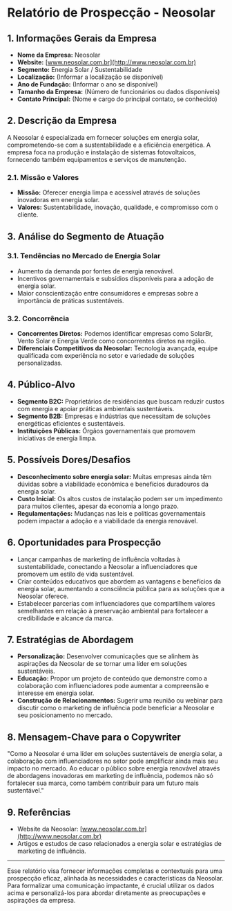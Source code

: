 # Relatório de Prospecção - Neosolar

## 1. Informações Gerais da Empresa
- **Nome da Empresa:** Neosolar
- **Website:** [www.neosolar.com.br](http://www.neosolar.com.br)
- **Segmento:** Energia Solar / Sustentabilidade
- **Localização:** (Informar a localização se disponível)
- **Ano de Fundação:** (Informar o ano se disponível)
- **Tamanho da Empresa:** (Número de funcionários ou dados disponíveis)
- **Contato Principal:** (Nome e cargo do principal contato, se conhecido)

## 2. Descrição da Empresa
A Neosolar é especializada em fornecer soluções em energia solar, comprometendo-se com a sustentabilidade e a eficiência energética. A empresa foca na produção e instalação de sistemas fotovoltaicos, fornecendo também equipamentos e serviços de manutenção.

### 2.1. Missão e Valores
- **Missão:** Oferecer energia limpa e acessível através de soluções inovadoras em energia solar.
- **Valores:** Sustentabilidade, inovação, qualidade, e compromisso com o cliente.

## 3. Análise do Segmento de Atuação
### 3.1. Tendências no Mercado de Energia Solar
- Aumento da demanda por fontes de energia renovável.
- Incentivos governamentais e subsídios disponíveis para a adoção de energia solar.
- Maior conscientização entre consumidores e empresas sobre a importância de práticas sustentáveis.

### 3.2. Concorrência
- **Concorrentes Diretos:** Podemos identificar empresas como SolarBr, Vento Solar e Energia Verde como concorrentes diretos na região.
- **Diferenciais Competitivos da Neosolar:** Tecnologia avançada, equipe qualificada com experiência no setor e variedade de soluções personalizadas.

## 4. Público-Alvo
- **Segmento B2C:** Proprietários de residências que buscam reduzir custos com energia e apoiar práticas ambientais sustentáveis.
- **Segmento B2B:** Empresas e indústrias que necessitam de soluções energéticas eficientes e sustentáveis.
- **Instituições Públicas:** Órgãos governamentais que promovem iniciativas de energia limpa.

## 5. Possíveis Dores/Desafios
- **Desconhecimento sobre energia solar:** Muitas empresas ainda têm dúvidas sobre a viabilidade econômica e benefícios duradouros da energia solar.
- **Custo Inicial:** Os altos custos de instalação podem ser um impedimento para muitos clientes, apesar da economia a longo prazo.
- **Regulamentações:** Mudanças nas leis e políticas governamentais podem impactar a adoção e a viabilidade da energia renovável.

## 6. Oportunidades para Prospecção
- Lançar campanhas de marketing de influência voltadas à sustentabilidade, conectando a Neosolar a influenciadores que promovem um estilo de vida sustentável.
- Criar conteúdos educativos que abordem as vantagens e benefícios da energia solar, aumentando a consciência pública para as soluções que a Neosolar oferece.
- Estabelecer parcerias com influenciadores que compartilhem valores semelhantes em relação à preservação ambiental para fortalecer a credibilidade e alcance da marca.

## 7. Estratégias de Abordagem
- **Personalização:** Desenvolver comunicações que se alinhem às aspirações da Neosolar de se tornar uma líder em soluções sustentáveis.
- **Educação:** Propor um projeto de conteúdo que demonstre como a colaboração com influenciadores pode aumentar a compreensão e interesse em energia solar.
- **Construção de Relacionamentos:** Sugerir uma reunião ou webinar para discutir como o marketing de influência pode beneficiar a Neosolar e seu posicionamento no mercado.

## 8. Mensagem-Chave para o Copywriter
"Como a Neosolar é uma líder em soluções sustentáveis de energia solar, a colaboração com influenciadores no setor pode amplificar ainda mais seu impacto no mercado. Ao educar o público sobre energia renovável através de abordagens inovadoras em marketing de influência, podemos não só fortalecer sua marca, como também contribuir para um futuro mais sustentável."

## 9. Referências
- Website da Neosolar: [www.neosolar.com.br](http://www.neosolar.com.br)
- Artigos e estudos de caso relacionados a energia solar e estratégias de marketing de influência. 
 
---

Esse relatório visa fornecer informações completas e contextuais para uma prospecção eficaz, alinhada às necessidades e características da Neosolar. Para formalizar uma comunicação impactante, é crucial utilizar os dados acima e personalizá-los para abordar diretamente as preocupações e aspirações da empresa.